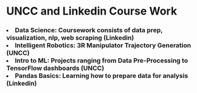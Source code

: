 <h1>UNCC and Linkedin Course Work</h1>
<h3>
  <li>Data Science: Coursework consists of data prep, visualization, nlp, web scraping (Linkedin)
  <li>Intelligent Robotics: 3R Manipulator Trajectory Generation (UNCC)
  <li>Intro to ML: Projects ranging from Data Pre-Processing to TensorFlow dashboards (UNCC)
  <li>Pandas Basics: Learning how to prepare data for analysis (Linkedin)

